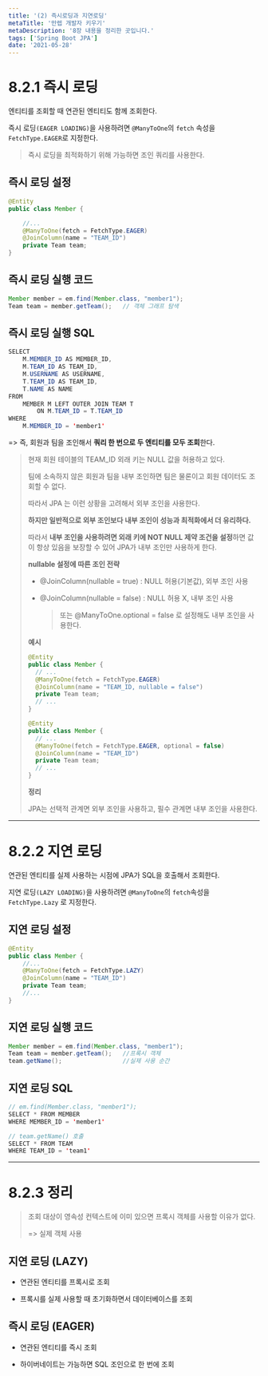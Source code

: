 ```yaml
---
title: '(2) 즉시로딩과 지연로딩'
metaTitle: '만렙 개발자 키우기'
metaDescription: '8장 내용을 정리한 곳입니다.'
tags: ['Spring Boot JPA']
date: '2021-05-28'
---
```


# 8.2.1 즉시 로딩

엔티티를 조회할 때 연관된 엔티티도 함께 조회한다.

즉시 로딩`(EAGER LOADING)`을 사용하려면 `@ManyToOne`의 `fetch` 속성을 `FetchType.EAGER`로 지정한다.

> 즉시 로딩을 최적화하기 위해 가능하면 조인 쿼리를 사용한다.

## 즉시 로딩 설정

```java
@Entity
public class Member {

    //...
    @ManyToOne(fetch = FetchType.EAGER)
    @JoinColumn(name = "TEAM_ID")
    private Team team;
}
```

## 즉시 로딩 실행 코드

```java
Member member = em.find(Member.class, "member1");
Team team = member.getTeam();   // 객체 그래프 탐색

```

## 즉시 로딩 실행 SQL

```java
SELECT
    M.MEMBER_ID AS MEMBER_ID,
    M.TEAM_ID AS TEAM_ID,
    M.USERNAME AS USERNAME,
    T.TEAM_ID AS TEAM_ID,
    T.NAME AS NAME
FROM
    MEMBER M LEFT OUTER JOIN TEAM T
        ON M.TEAM_ID = T.TEAM_ID
WHERE
    M.MEMBER_ID = 'member1'
```

=> 즉, 회원과 팀을 조인해서 **쿼리 한 번으로 두 엔티티를 모두 조회**한다.



> 현재 회원 테이블의 TEAM_ID 외래 키는 NULL 값을 허용하고 있다.
>
> 팀에 소속하지 않은 회원과 팀을 내부 조인하면 팀은 물론이고 회원 데이터도 조회할 수 없다.
>
> 따라서 JPA 는 이런 상황을 고려해서 외부 조인을 사용한다.
>
> **하지만 일반적으로 외부 조인보다 내부 조인이 성능과 최적화에서 더 유리하다.**
>
> 따라서 **내부 조인을 사용하려면 외래 키에 NOT NULL 제약 조건을 설정**하면 값이 항상 있음을 보장할 수 있어 JPA가 내부 조인만 사용하게 한다.
>
> **nullable 설정에 따른 조인 전략**
>
> - @JoinColumn(nullable = true) : NULL 허용(기본값), 외부 조인 사용
>
> - @JoinColumn(nullable = false) : NULL 허용 X, 내부 조인 사용
>
>   > 또는 @ManyToOne.optional = false 로 설정해도 내부 조인을 사용한다.
>
> **예시**
> ```java
> @Entity
> public class Member {
>   // ...
>   @ManyToOne(fetch = FetchType.EAGER)
>   @JoinColumn(name = "TEAM_ID, nullable = false")
>   private Team team;
>   // ...
> }
> ```
> ```java
> @Entity
> public class Member {
>   // ...
>   @ManyToOne(fetch = FetchType.EAGER, optional = false)
>   @JoinColumn(name = "TEAM_ID")
>   private Team team;
>   // ...
> }
> ```
>
> **정리**
>
> JPA는 선택적 관계면 외부 조인을 사용하고, 필수 관계면 내부 조인을 사용한다.

<hr/>

# 8.2.2 지연 로딩

연관된 엔티티를 실제 사용하는 시점에 JPA가 SQL을 호출해서 조회한다.

지연 로딩`(LAZY LOADING)`을 사용하려면 `@ManyToOne`의 `fetch`속성을 `FetchType.Lazy` 로 지정한다.

## 지연 로딩 설정

```java
@Entity
public class Member {
    //...
    @ManyToOne(fetch = FetchType.LAZY)
    @JoinColumn(name = "TEAM_ID")
    private Team team;
    //...
}
```

## 지연 로딩 실행 코드

```java
Member member = em.find(Member.class, "member1");
Team team = member.getTeam();   //프록시 객체
team.getName();                 //실제 사용 순간
```

## 지연 로딩 SQL

```java
// em.find(Member.class, "member1");
SELECT * FROM MEMBER
WHERE MEMBER_ID = 'member1'

// team.getName() 호출
SELECT * FROM TEAM
WHERE TEAM_ID = 'team1'
```

<hr/>

# 8.2.3 정리

> 조회 대상이 영속성 컨텍스트에 이미 있으면 프록시 객체를 사용할 이유가 없다.
>
> => 실제 객체 사용

## 지연 로딩 (LAZY)

- 연관된 엔티티를 프록시로 조회

- 프록시를 실제 사용할 때 초기화하면서 데이터베이스를 조회

## 즉시 로딩 (EAGER)

- 연관된 엔티티를 즉시 조회

- 하이버네이트는 가능하면 SQL 조인으로 한 번에 조회
